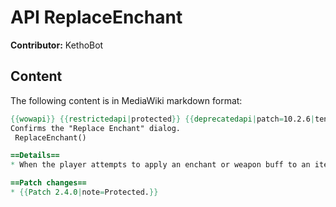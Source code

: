 # API ReplaceEnchant

**Contributor:** KethoBot

## Content

The following content is in MediaWiki markdown format:

```mediawiki
{{wowapi}} {{restrictedapi|protected}} {{deprecatedapi|patch=10.2.6|tentative=1}}
Confirms the "Replace Enchant" dialog.
 ReplaceEnchant()

==Details==
* When the player attempts to apply an enchant or weapon buff to an item which already has one, the game presents the "Replace Enchant" dialog. This method confirms that dialog allowing the application of the enchant/buff to continue.

==Patch changes==
* {{Patch 2.4.0|note=Protected.}}
```